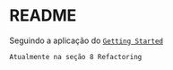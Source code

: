 # README

Seguindo a aplicação do <a href="https://guides.rubyonrails.org/getting_started.html">
`Getting Started`
</a>

```
Atualmente na seção 8 Refactoring
``` 
